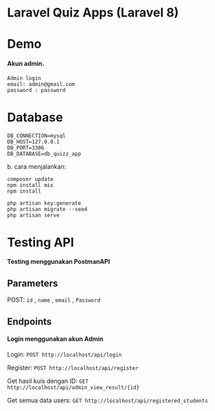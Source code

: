 # Laravel Quiz Apps (Laravel 8)

# Demo

#### Akun admin.

```
Admin login
email: admin@gmail.com
password : password
```

# Database

```
DB_CONNECTION=mysql
DB_HOST=127.0.0.1
DB_PORT=3306
DB_DATABASE=db_quizz_app
```

b. cara menjalankan:

```
composer update
npm install mix
npm install
```

```
php artisan key:generate
php artisan migrate --seed
php artisan serve
```

# Testing API

#### Testing menggunakan PostmanAPI

## Parameters

POST: `id` , `name` , `email` , `Password`

## Endpoints

#### Login menggunakan akun Admin

Login: `POST http://localhost/api/login`

Register: `POST http://localhost/api/register`

Get hasil kuis dengan ID: `GET http://localhost/api/admin_view_result/{id}`

Get semua data users: `GET http://localhost/api/registered_students`

